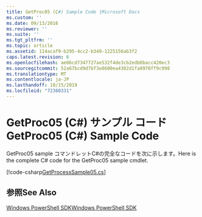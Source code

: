 ```yaml
---
title: GetProc05 (C#) Sample Code |Microsoft Docs
ms.custom: ''
ms.date: 09/13/2016
ms.reviewer: ''
ms.suite: ''
ms.tgt_pltfrm: ''
ms.topic: article
ms.assetid: 114acaf9-b295-4cc2-b349-1225156ab3f2
caps.latest.revision: 6
ms.openlocfilehash: ae06cd7347727ae532f4de3cb2edb0bacc420ec3
ms.sourcegitcommit: 52a67bcd9d7bf3e8600ea4302d1fa8970ff9c998
ms.translationtype: MT
ms.contentlocale: ja-JP
ms.lasthandoff: 10/15/2019
ms.locfileid: "72360331"
---
```

# <a name="getproc05-c-sample-code"></a><span data-ttu-id="ce0be-102">GetProc05 (C#) サンプル コード</span><span class="sxs-lookup"><span data-stu-id="ce0be-102">GetProc05 (C#) Sample Code</span></span>

<span data-ttu-id="ce0be-103">GetProc05 sample コマンドレットC#の完全なコードを次に示します。</span><span class="sxs-lookup"><span data-stu-id="ce0be-103">Here is the complete C# code for the GetProc05 sample cmdlet.</span></span>

[!code-csharp[GetProcessSample05.cs](../../../../powershell-sdk-samples/SDK-2.0/csharp/GetProcessSample05/GetProcessSample05.cs#L11-L411 "GetProcessSample05.cs")]

## <a name="see-also"></a><span data-ttu-id="ce0be-104">参照</span><span class="sxs-lookup"><span data-stu-id="ce0be-104">See Also</span></span>

[<span data-ttu-id="ce0be-105">Windows PowerShell SDK</span><span class="sxs-lookup"><span data-stu-id="ce0be-105">Windows PowerShell SDK</span></span>](../windows-powershell-reference.md)
